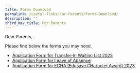 ```yaml
---
title: Forms Download
permalink: /useful-links/For-Parents/Forms-Download/
description: ""
third_nav_title: For Parents
---
```

Dear Parents,

Please find below the forms you may need.

*   [Application Form for Transfer-In Waiting List 2023](https://form.gov.sg/635a24f488187100121086e8)
*   [Application Form for Leave of Absence](https://form.gov.sg/60c04cc279793e001122ccfc)
*   [Application Form for ECHA (Edusave CHaracter Award) 2023](/files/echa_2023_nomination_and_reflection_forms.pdf)
